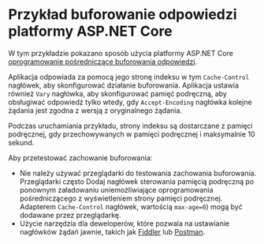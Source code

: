 # <a name="aspnet-core-response-caching-sample"></a>Przykład buforowanie odpowiedzi platformy ASP.NET Core

W tym przykładzie pokazano sposób użycia platformy ASP.NET Core [oprogramowanie pośredniczące buforowania odpowiedzi](https://docs.microsoft.com/aspnet/core/performance/caching/middleware).

Aplikacja odpowiada za pomocą jego stronę indeksu w tym `Cache-Control` nagłówek, aby skonfigurować działanie buforowania. Aplikacja ustawia również `Vary` nagłówka, aby skonfigurować pamięć podręczną, aby obsługiwać odpowiedź tylko wtedy, gdy `Accept-Encoding` nagłówka kolejne żądania jest zgodna z wersją z oryginalnego żądania.

Podczas uruchamiania przykładu, strony indeksu są dostarczane z pamięci podręcznej, gdy przechowywanych w pamięci podręcznej i maksymalnie 10 sekund.

Aby przetestować zachowanie buforowania:

* Nie należy używać przeglądarki do testowania zachowania buforowania. Przeglądarki często Dodaj nagłówek sterowania pamięcią podręczną po ponownym załadowaniu uniemożliwiające oprogramowania pośredniczącego z wyświetleniem strony pamięci podręcznej. Adapterem `Cache-Control` nagłówek, wartością `max-age=0`) mogą być dodawane przez przeglądarkę.
* Użycie narzędzia dla deweloperów, które pozwala na ustawianie nagłówków żądań jawnie, takich jak <a href="https://www.telerik.com/fiddler">Fiddler</a> lub <a href="https://www.getpostman.com/">Postman</a>.
